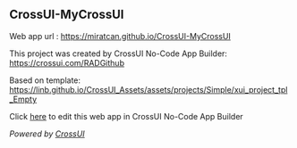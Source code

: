 ## CrossUI-MyCrossUI
Web app url : https://miratcan.github.io/CrossUI-MyCrossUI

This project was created by CrossUI No-Code App Builder: https://crossui.com/RADGithub

Based on template: https://linb.github.io/CrossUI_Assets/assets/projects/Simple/xui_project_tpl_Empty

Click [here](https://crossui.com/RADGithub/#!from=github&owner=miratcan&repo=CrossUI-MyCrossUI) to edit this web app in CrossUI No-Code App Builder

<i>Powered by [CrossUI](https://crossui.com)</i>
